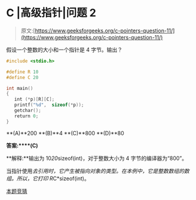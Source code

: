 # C |高级指针|问题 2

> 原文:[https://www.geeksforgeeks.org/c-pointers-question-11/](https://www.geeksforgeeks.org/c-pointers-question-11/)

假设一个整数的大小和一个指针是 4 字节。输出？

```cpp
#include <stdio.h>

#define R 10
#define C 20

int main()
{
   int (*p)[R][C];
   printf("%d",  sizeof(*p));
   getchar();
   return 0;
}
```

**(A)**200
**(B)**4
**(C)**800
**(D)**80

**答案:****(C)**

**解释:**输出为 10*20*sizeof(int)，对于整数大小为 4 字节的编译器为“800”。

当指针使用*去引用时，它产生被指向对象的类型。在本例中，它是整数数组的数组。所以，它打印 R*C*sizeof(int)。

[本题竞猜](https://www.geeksforgeeks.org/quiz-corner-gq/)